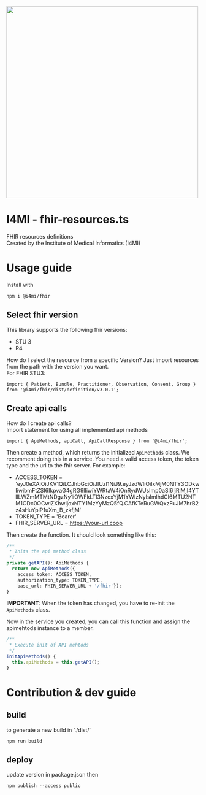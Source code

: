 <img src="https://siot.net/upload/resources/bfh.png" width="500px">

# I4MI - fhir-resources.ts
FHIR resources definitions  
Created by the Institute of Medical Informatics (I4MI)

# Usage guide

Install with
```
npm i @i4mi/fhir
```

## Select fhir version
This library supports the following fhir versions:
- STU 3
- R4

How do I select the resource from a specific Version?
Just import resources from the path with the version you want.  
For FHIR STU3:  
```
import { Patient, Bundle, Practitioner, Observation, Consent, Group } from '@i4mi/fhir/dist/definition/v3.0.1';
```

## Create api calls
How do I create api calls?  
Import statement for using all implemented api methods  
```
import { ApiMethods, apiCall, ApiCallResponse } from '@i4mi/fhir';
```

Then create a method, which returns the initialized `ApiMethods` class. We recomment doing this in a service. You need a valid access token, the token type and the url to the fhir server. For example:
- ACCESS_TOKEN = 'eyJ0eXAiOiJKV1QiLCJhbGciOiJIUzI1NiJ9.eyJzdWIiOiIxMjM0NTY3ODkwIiwibmFtZSI6IkpvaG4gRG9lIiwiYWRtaW4iOnRydWUsImp0aSI6IjRlMjI4YTllLWZmMTMtNDgzNy1iOWFkLTI3NzcxYjM1YWIzNyIsImlhdCI6MTU2NTM1ODc0OCwiZXhwIjoxNTY1MzYyMzQ5fQ.CAfKTeRuGWQxzFuJM7hrB2z4sHuYplP1uXm_B_zkfjM'
- TOKEN_TYPE = 'Bearer'
- FHIR_SERVER_URL = https://your-url.coop

Then create the function. It should look something like this:
```typescript
/**
 * Inits the api method class
 */
private getAPI(): ApiMethods {
  return new ApiMethods({
    access_token: ACCESS_TOKEN,
    authorization_type: TOKEN_TYPE,
    base_url: FHIR_SERVER_URL + '/fhir'});
}
```
__IMPORTANT:__ When the token has changed, you have to re-init the `ApiMethods` class.

Now in the service you created, you can call this function and assign the apimehtods instance to a member.
```typescript
/**
 * Execute init of API mehtods
 */
initApiMethods() {
  this.apiMethods = this.getAPI();
}
```



# Contribution & dev guide

## build

to generate a new build in './dist/' 
```
npm run build
```

## deploy

update version in package.json
then
```
npm publish --access public
```
